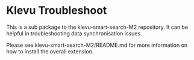 # Klevu Troubleshoot

This is a sub package to the klevu-smart-search-M2 repository.
It can be helpful in troubleshooting data synchronisation issues.

Please see klevu-smart-search-M2/README.md
for more information on how to install the overall extension.
